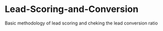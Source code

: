 # Lead-Scoring-and-Conversion
Basic methodology of lead scoring and cheking the lead conversion ratio
